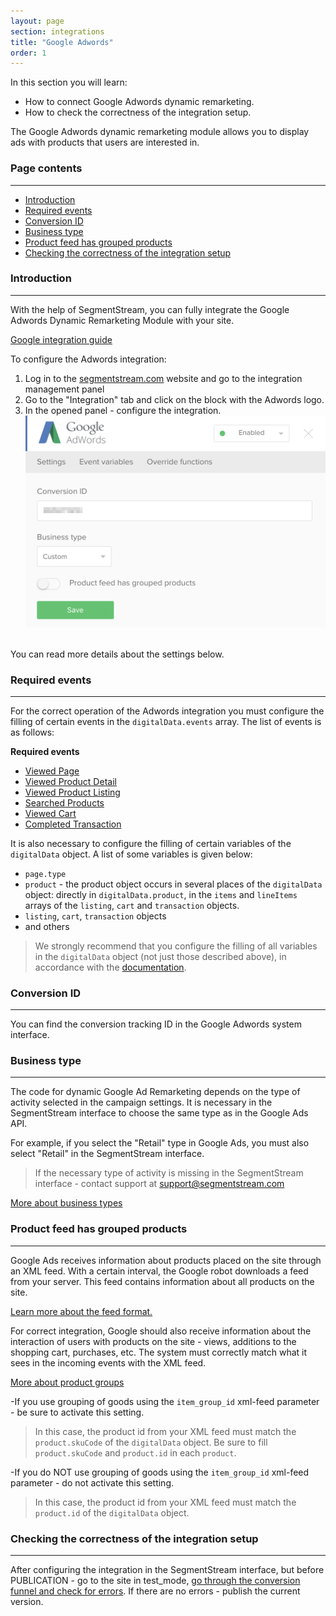 ```yaml
---
layout: page
section: integrations
title: "Google Adwords"
order: 1
---
```


In this section you will learn:
* How to connect Google Adwords dynamic remarketing.
* How to check the correctness of the integration setup.

The Google Adwords dynamic remarketing module allows you to display ads with products that users are interested in.

### Page contents
------
<ul class="page-navigation">
  <li><a href="#introduction">Introduction</a></li>
  <li><a href="#requiredEvents">Required events</a></li>
  <li><a href="#conversionID">Conversion ID</a></li>
  <li><a href="#businessType">Business type</a></li>
  <li><a href="#productFeed">Product feed has grouped products</a></li>
  <li><a href="#correctnessOfTheIntegrationSetup">Checking the correctness of the integration setup</a></li>
</ul>

### <a name="introduction"></a>Introduction
------
With the help of SegmentStream, you can fully integrate the Google Adwords Dynamic Remarketing Module with your site.

[Google integration guide](https://support.google.com/tagmanager/answer/6106009?hl=en#OneTagPerFunnel)

To configure the Adwords integration:
1. Log in to the [segmentstream.com](https://admin.segmentstream.com/) website and go to the integration management panel
2. Go to the "Integration" tab and click on the block with the Adwords logo.
3. In the opened panel - configure the integration.
![](/img/integrations.googleadwords.1.png)
<br />
You can read more details about the settings below.

### <a name="requiredEvents"></a>Required events
------
For the correct operation of the Adwords integration you must configure the filling of certain events in the `digitalData.events` array. The list of events is as follows:

**Required events**
* [Viewed Page](/events/viewed-page)
* [Viewed Product Detail](/events/viewed-product-detail)
* [Viewed Product Listing](/events/viewed-product-listing)
* [Searched Products](/events/searched-products)
* [Viewed Cart](/events/searched-products)
* [Completed Transaction](/events/completed-transaction)

It is also necessary to configure the filling of certain variables of the `digitalData` object. A list of some variables is given below:
* `page.type`
* `product` - the product object occurs in several places of the `digitalData` object: directly in `digitalData.product`, in the `items` and `lineItems` arrays of the `listing`, `cart` and `transaction` objects.
* `listing`, `cart`, `transaction` objects
* and others

> We strongly recommend that you configure the filling of all variables in the `digitalData` object (not just those described above), in accordance with the [documentation](/for-developer/).

### <a name="conversionID"></a>Conversion ID
------
You can find the conversion tracking ID in the Google Adwords system interface.

### <a name="businessType"></a>Business type
------
The code for dynamic Google Ad Remarketing depends on the type of activity selected in the campaign settings. It is necessary in the SegmentStream interface to choose the same type as in the Google Ads API.

For example, if you select the "Retail" type in Google Ads, you must also select "Retail" in the SegmentStream interface.

>If the necessary type of activity is missing in the SegmentStream interface - contact support at support@segmentstream.com

[More about business types](https://support.google.com/google-ads/answer/7305793?hl=en)

### <a name="productFeed"></a>Product feed has grouped products
------
Google Ads receives information about products placed on the site through an XML feed. With a certain interval, the Google robot downloads a feed from your server. This feed contains information about all products on the site.

[Learn more about the feed format.](https://support.google.com/merchants/answer/7052112)

For correct integration, Google should also receive information about the interaction of users with products on the site - views, additions to the shopping cart, purchases, etc. The system must correctly match what it sees in the incoming events with the XML feed.

[More about product groups](https://support.google.com/merchants/answer/6324507)

-If you use grouping of goods using the `item_group_id` xml-feed parameter - be sure to activate this setting.
  >In this case, the product id from your XML feed must match the `product.skuCode` of the `digitalData` object. Be sure to fill `product.skuCode` and `product.id` in each `product`.

 -If you do NOT use grouping of goods using the `item_group_id` xml-feed parameter - do not activate this setting.
  >In this case, the product id from your XML feed must match the `product.id` of the `digitalData` object.

### <a name="correctnessOfTheIntegrationSetup"></a>Checking the correctness of the integration setup
------
After configuring the integration in the SegmentStream interface, but before PUBLICATION - go to the site in test_mode, [go through the conversion funnel and check for errors](/for-analyst/integrations#2).
If there are no errors - publish the current version.
